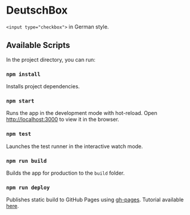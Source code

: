 # DeutschBox

`<input type="checkbox">` in German style.

## Available Scripts

In the project directory, you can run:

### `npm install`

Installs project dependencies.

### `npm start`

Runs the app in the development mode with hot-reload. Open [http://localhost:3000](http://localhost:3000) to view it in the browser.

### `npm test`

Launches the test runner in the interactive watch mode.

### `npm run build`

Builds the app for production to the `build` folder.

### `npm run deploy`

Publishes static build to GitHub Pages using [gh-pages](https://github.com/tschaub/gh-pages). Tutorial available [here](https://dev.to/yuribenjamin/how-to-deploy-react-app-in-github-pages-2a1f).
